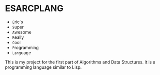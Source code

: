 # ESARCPLANG
 - `E`ric's
 - `S`uper
 - `A`wesome
 - `R`eally
 - `C`ool
 - `P`rogramming
 - `Lang`uage

This is my project for the first part of Algorithms and Data Structures. It is a programming language similar to Lisp.  
